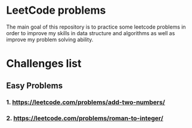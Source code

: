 # LeetCode problems

The main goal of this repository is to practice some leetcode problems in order to improve my skills in data structure and algorithms as well as improve my problem solving ability.

# Challenges list

## Easy Problems

### 1. https://leetcode.com/problems/add-two-numbers/

### 2. https://leetcode.com/problems/roman-to-integer/
